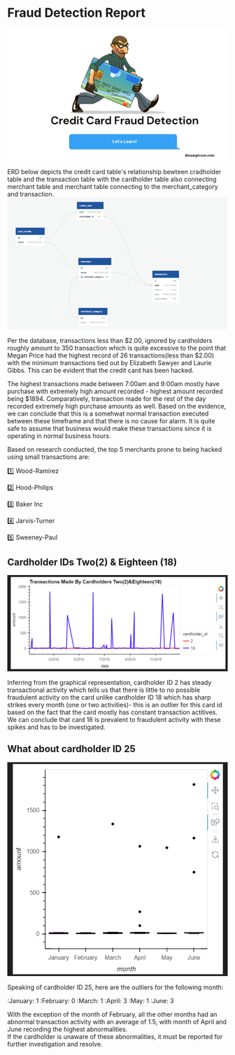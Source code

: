 # Fraud Detection Report
![fraudImage](Credit-Card-Fraud-Detection.png)

ERD below depicts the credit card table's relationship bewteen cradholder table and the transaction table with the cardholder table also connecting merchant table and merchant table connecting to the merchant_category and transaction.
![ERD](ERD.png)

Per the database, transactions less than $2.00, ignored by cardholders roughly amount to 350 transaction which is quite excessive to the point that Megan Price had the highest record of 26 transactions(less than $2.00) with the minimum transactions tied out by Elizabeth Sawyer and Laurie Gibbs. This can be evident that the credit card has been hacked.

The highest transactions made between 7:00am and 9:00am mostly have purchase with extremely high amount recorded - highest amount recorded being $1894. Comparatively, transaction made for the rest of the day recorded extremely high purchase amounts as well. Based on the evidence, we can conclude that this is a somehwat normal transaction executed between these timeframe and that there is no cause for alarm. It is quite safe to assume that business would make these transactions since it is operating in normal business hours. 

Based on research conducted, the top 5 merchants prone to being hacked using small transactions are:

:one: Wood-Ramirez

:two: Hood-Philips

:three: Baker Inc

:four: Jarvis-Turner

:five: Sweeney-Paul

## Cardholder IDs Two(2) & Eighteen (18)

![IDs](Card2&18.png)

Inferring from the graphical representation, cardholder ID 2 has steady transactional activity which tells us that there is little to no possible fraudulent activity on the card unlike cardholder ID 18 which has sharp strikes every month (one or two activities)- this is an outlier for this card id based on the fact that the card mostly has constant transaction actitives. We can conclude that card 18 is prevalent to fraudulent activity with these spikes and has to be investigated.

## What about cardholder ID 25

![CH25](ID25.png)

Speaking of cardholder ID 25, here are the outliers for the following month:

:January: 1
:February: 0
:March: 1
:April: 3
:May: 1
:June: 3

With the exception of the month of February, all the other months had an abnormal transaction activity with an average of 1.5, with month of April and June recording the highest abnormalities.  
If the cardholder is unaware of these abnormalities, it must be reported for further investigation and resolve.
